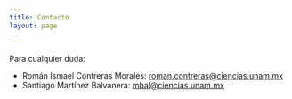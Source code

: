 ```yaml
---
title: Contacto
layout: page

---
```


Para cualquier duda:

*   Román Ismael Contreras Morales: [roman.contreras@ciencias.unam.mx](mailto:roman.contreras@ciencias.unam.mx)
*   Santiago Martínez Balvanera: [mbal@ciencias.unam.mx](mailto:mbal@ciencias.unam.mx)
